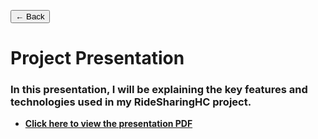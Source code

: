 <button onclick="window.history.back()" class="back-button">← Back</button>

# Project Presentation

### **In this presentation, I will be explaining the key features and technologies used in my RideSharingHC project.**

 - **[Click here to view the presentation PDF](https://hanover-cs.github.io/HC25-Caio-Montilha-Senior-Project/RideSharingHC_Presentation.pdf)**